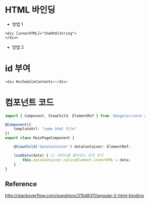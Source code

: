 # HTML 바인딩

- 방법 1

```
<div [innerHTML]="theHtmlString">
</div>
```

- 방법 2

 # id 부여

````typescript
<div #scheduleContents></div>
````

  # 컴포넌트 코드

````typescript
import { Component, ViewChild, ElementRef } from '@angular/core';

@Component({
    templateUrl: "some html file"
})
export class MainPageComponent {

    @ViewChild('dataContainer') dataContainer: ElementRef;

    loadData(data) { // 데이터를 불러오는 로직 추가
        this.dataContainer.nativeElement.innerHTML = data;
    }
}
````



## Reference

http://stackoverflow.com/questions/31548311/angular-2-html-binding